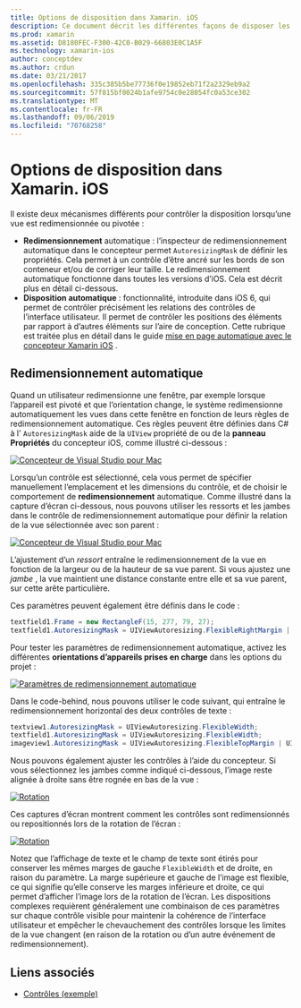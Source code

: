 ```yaml
---
title: Options de disposition dans Xamarin. iOS
description: Ce document décrit les différentes façons de disposer les interfaces utilisateur dans Xamarin. iOS. Il aborde le dimensionnement automatique et la mise en page automatique.
ms.prod: xamarin
ms.assetid: D8180FEC-F300-42C0-B029-66803E0C1A5F
ms.technology: xamarin-ios
author: conceptdev
ms.author: crdun
ms.date: 03/21/2017
ms.openlocfilehash: 335c385b5be77736f0e19852eb71f2a2329eb9a2
ms.sourcegitcommit: 57f815bf0024b1afe9754c0e28054fc0a53ce302
ms.translationtype: MT
ms.contentlocale: fr-FR
ms.lasthandoff: 09/06/2019
ms.locfileid: "70768258"
---
```

# <a name="layout-options-in-xamarinios"></a>Options de disposition dans Xamarin. iOS

Il existe deux mécanismes différents pour contrôler la disposition lorsqu’une vue est redimensionnée ou pivotée :

- **Redimensionnement** automatique : l’inspecteur de redimensionnement automatique dans le concepteur permet `AutoresizingMask` de définir les propriétés. Cela permet à un contrôle d’être ancré sur les bords de son conteneur et/ou de corriger leur taille. Le redimensionnement automatique fonctionne dans toutes les versions d’iOS. Cela est décrit plus en détail ci-dessous.
- **Disposition automatique** : fonctionnalité, introduite dans iOS 6, qui permet de contrôler précisément les relations des contrôles de l’interface utilisateur. Il permet de contrôler les positions des éléments par rapport à d’autres éléments sur l’aire de conception. Cette rubrique est traitée plus en détail dans le guide [mise en page automatique avec le concepteur Xamarin iOS](~/ios/user-interface/designer/designer-auto-layout.md) .

## <a name="autosizing"></a>Redimensionnement automatique

Quand un utilisateur redimensionne une fenêtre, par exemple lorsque l’appareil est pivoté et que l’orientation change, le système redimensionne automatiquement les vues dans cette fenêtre en fonction de leurs règles de redimensionnement automatique. Ces règles peuvent être définies dans C# à l' `AutoresizingMask` aide de la `UIView` propriété de ou de la **panneau Propriétés** du concepteur iOS, comme illustré ci-dessous :

 [![](layout-options-images/image41.png "Concepteur de Visual Studio pour Mac")](layout-options-images/image41.png#lightbox)

Lorsqu’un contrôle est sélectionné, cela vous permet de spécifier manuellement l’emplacement et les dimensions du contrôle, et de choisir le comportement de **redimensionnement** automatique. Comme illustré dans la capture d’écran ci-dessous, nous pouvons utiliser les ressorts et les jambes dans le contrôle de redimensionnement automatique pour définir la relation de la vue sélectionnée avec son parent :

 [![](layout-options-images/image42.png "Concepteur de Visual Studio pour Mac")](layout-options-images/image42.png#lightbox)

L’ajustement d’un *ressort* entraîne le redimensionnement de la vue en fonction de la largeur ou de la hauteur de sa vue parent. Si vous ajustez une *jambe* , la vue maintient une distance constante entre elle et sa vue parent, sur cette arête particulière.

Ces paramètres peuvent également être définis dans le code :

```csharp
textfield1.Frame = new RectangleF(15, 277, 79, 27);
textfield1.AutoresizingMask = UIViewAutoresizing.FlexibleRightMargin | UIViewAutoresizing.FlexibleBottomMargin;
```

Pour tester les paramètres de redimensionnement automatique, activez les différentes **orientations d’appareils prises en charge** dans les options du projet :

 [![](layout-options-images/image43a.png "Paramètres de redimensionnement automatique")](layout-options-images/image43a.png#lightbox)

Dans le code-behind, nous pouvons utiliser le code suivant, qui entraîne le redimensionnement horizontal des deux contrôles de texte :

```csharp
textview1.AutoresizingMask = UIViewAutoresizing.FlexibleWidth;
textfield1.AutoresizingMask = UIViewAutoresizing.FlexibleWidth;
imageview1.AutoresizingMask = UIViewAutoresizing.FlexibleTopMargin | UIViewAutoresizing.FlexibleLeftMargin;
```

Nous pouvons également ajuster les contrôles à l’aide du concepteur. Si vous sélectionnez les jambes comme indiqué ci-dessous, l’image reste alignée à droite sans être rognée en bas de la vue :

 [![](layout-options-images/autoresize.png "Rotation")](layout-options-images/autoresize.png#lightbox)

Ces captures d’écran montrent comment les contrôles sont redimensionnés ou repositionnés lors de la rotation de l’écran :

 [![](layout-options-images/image44a.png "Rotation")](layout-options-images/image44a.png#lightbox)

Notez que l’affichage de texte et le champ de texte sont étirés pour conserver les mêmes marges de gauche `FlexibleWidth` et de droite, en raison du paramètre. La marge supérieure et gauche de l’image est flexible, ce qui signifie qu’elle conserve les marges inférieure et droite, ce qui permet d’afficher l’image lors de la rotation de l’écran. Les dispositions complexes requièrent généralement une combinaison de ces paramètres sur chaque contrôle visible pour maintenir la cohérence de l’interface utilisateur et empêcher le chevauchement des contrôles lorsque les limites de la vue changent (en raison de la rotation ou d’un autre événement de redimensionnement).

## <a name="related-links"></a>Liens associés

- [Contrôles (exemple)](https://docs.microsoft.com/samples/xamarin/ios-samples/controls)
